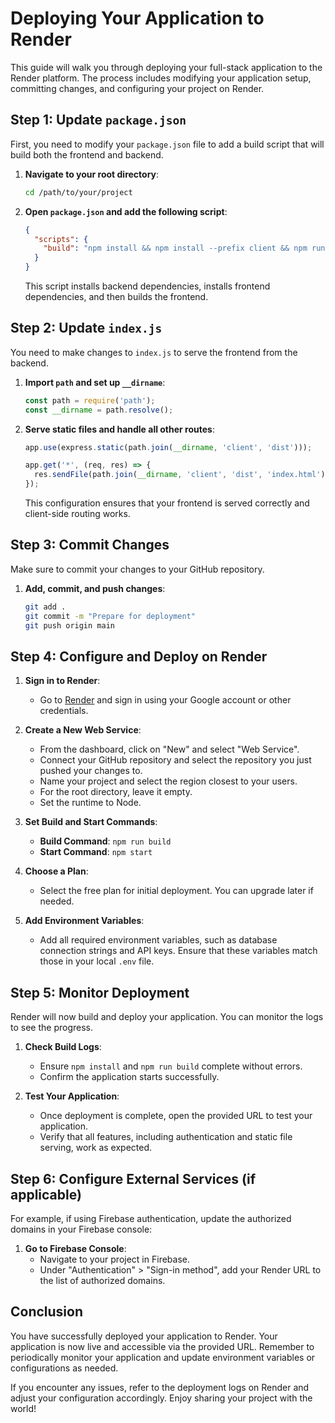 # Deploying Your Application to Render

This guide will walk you through deploying your full-stack application to the Render platform. The process includes modifying your application setup, committing changes, and configuring your project on Render.

## Step 1: Update `package.json`

First, you need to modify your `package.json` file to add a build script that will build both the frontend and backend.

1. **Navigate to your root directory**:

   ```bash
   cd /path/to/your/project
   ```
2. **Open `package.json` and add the following script**:

   ```json
   {
     "scripts": {
       "build": "npm install && npm install --prefix client && npm run build --prefix client"
     }
   }
   ```

   This script installs backend dependencies, installs frontend dependencies, and then builds the frontend.

## Step 2: Update `index.js`

You need to make changes to `index.js` to serve the frontend from the backend.

1. **Import `path` and set up `__dirname`**:

   ```javascript
   const path = require('path');
   const __dirname = path.resolve();
   ```
2. **Serve static files and handle all other routes**:

   ```javascript
   app.use(express.static(path.join(__dirname, 'client', 'dist')));

   app.get('*', (req, res) => {
     res.sendFile(path.join(__dirname, 'client', 'dist', 'index.html'));
   });
   ```

   This configuration ensures that your frontend is served correctly and client-side routing works.

## Step 3: Commit Changes

Make sure to commit your changes to your GitHub repository.

1. **Add, commit, and push changes**:
   ```bash
   git add .
   git commit -m "Prepare for deployment"
   git push origin main
   ```

## Step 4: Configure and Deploy on Render

1. **Sign in to Render**:

   - Go to [Render](https://render.com) and sign in using your Google account or other credentials.
2. **Create a New Web Service**:

   - From the dashboard, click on "New" and select "Web Service".
   - Connect your GitHub repository and select the repository you just pushed your changes to.
   - Name your project and select the region closest to your users.
   - For the root directory, leave it empty.
   - Set the runtime to Node.
3. **Set Build and Start Commands**:

   - **Build Command**: `npm run build`
   - **Start Command**: `npm start`
4. **Choose a Plan**:

   - Select the free plan for initial deployment. You can upgrade later if needed.
5. **Add Environment Variables**:

   - Add all required environment variables, such as database connection strings and API keys. Ensure that these variables match those in your local `.env` file.

## Step 5: Monitor Deployment

Render will now build and deploy your application. You can monitor the logs to see the progress.

1. **Check Build Logs**:

   - Ensure `npm install` and `npm run build` complete without errors.
   - Confirm the application starts successfully.
2. **Test Your Application**:

   - Once deployment is complete, open the provided URL to test your application.
   - Verify that all features, including authentication and static file serving, work as expected.

## Step 6: Configure External Services (if applicable)

For example, if using Firebase authentication, update the authorized domains in your Firebase console:

1. **Go to Firebase Console**:
   - Navigate to your project in Firebase.
   - Under "Authentication" > "Sign-in method", add your Render URL to the list of authorized domains.

## Conclusion

You have successfully deployed your application to Render. Your application is now live and accessible via the provided URL. Remember to periodically monitor your application and update environment variables or configurations as needed.

If you encounter any issues, refer to the deployment logs on Render and adjust your configuration accordingly. Enjoy sharing your project with the world!
